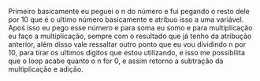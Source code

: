 Primeiro basicamente eu peguei o n do número e fui pegando o resto dele por 10 que é o ultimo número basicamente e atribuo isso a uma variável. Apoś isso eu pego esse número e para soma eu somo e para multiplicação eu faço a multiplicação, sempre com o resultado que já tenho da atribução anterior, além disso vale ressaltar outro ponto que eu vou dividindo n por 10, para tirar os ultimos digitos que estou utilizando, e isso me possibilita que o loop acabe quanto o n for 0, e assim retorno a subtração da multiplicação e adição.